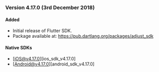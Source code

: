 ### Version 4.17.0 (3rd December 2018)
#### Added
- Initial release of Flutter SDK.
- Package available at: https://pub.dartlang.org/packages/adjust_sdk

#### Native SDKs
- [iOS@v4.17.0][ios_sdk_v4.17.0]
- [Android@v4.17.0][android_sdk_v4.17.0]

[ios_sdk_v4.12.1]: https://github.com/adjust/ios_sdk/tree/v4.17.0

[android_sdk_v4.12.0]: https://github.com/adjust/android_sdk/tree/v4.17.0